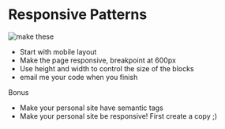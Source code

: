 # Responsive Patterns
![make these](https://s-media-cache-ak0.pinimg.com/564x/dd/08/ec/dd08ec883409c4502e2da0def73679d7.jpg)
- Start with mobile layout
- Make the page responsive, breakpoint at 600px
- Use height and width to control the size of the blocks
- email me your code when you finish

Bonus
- Make your personal site have semantic tags
- Make your personal site be responsive! First create a copy ;)
